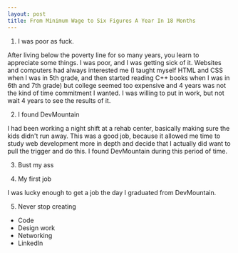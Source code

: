 ```yaml
---
layout: post
title: From Minimum Wage to Six Figures A Year In 18 Months 
---
```


1. I was poor as fuck.

After living below the poverty line for so many years, you learn to appreciate some things. I was poor, and I was getting sick of it. Websites and computers had always interested me (I taught myself HTML and CSS when I was in 5th grade, and then started reading C++ books when I was in 6th and 7th grade) but college seemed too expensive and 4 years was not the kind of time commitment I wanted. I was willing to put in work, but not wait 4 years to see the results of it. 

2. I found DevMountain

I had been working a night shift at a rehab center, basically making sure the kids didn't run away. This was a good job, because it allowed me time to study web development more in depth and decide that I actually did want to pull the trigger and do this. I found DevMountain during this period of time. 

3. Bust my ass 

4. My first job 

I was lucky enough to get a job the day I graduated from DevMountain. 

5. Never stop creating

- Code
- Design work 
- Networking
- LinkedIn 

